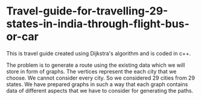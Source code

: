 # Travel-guide-for-travelling-29-states-in-india-through-flight-bus-or-car
This is travel guide created using Dijkstra's algorithm and is coded in c++. 

The problem is to generate a route using the existing data which we will store in form of graphs. The vertices represent the each city that we choose. We cannot consider every city. So we considered 29 cities from 29 states. We have prepared graphs in such a way that each graph contains data of different aspects that we have to consider for generating the paths.
